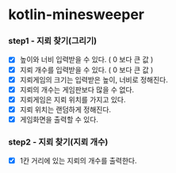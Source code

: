 # kotlin-minesweeper

### step1 - 지뢰 찾기(그리기)
* [x] 높이와 너비 입력받을 수 있다. ( 0 보다 큰 값 )
* [x] 지뢰 개수를 입력받을 수 있다. ( 0 보다 큰 값 )
* [x] 지뢰게임의 크기는 입력받은 높이, 너비로 정해진다.
* [x] 지뢰의 개수는 게임판보다 많을 수 없다.
* [x] 지뢰게임은 지뢰 위치를 가지고 있다.
* [x] 지뢰 위치는 랜덤하게 정해진다.
* [x] 게임화면을 출력할 수 있다.

### step2 - 지뢰 찾기(지뢰 개수)
* [x] 1칸 거리에 있는 지뢰의 개수를 출력한다. 